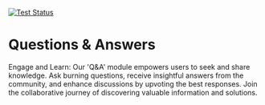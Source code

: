 [![Test Status](https://github.com/humhub/questions/actions/workflows/php-test-master.yml/badge.svg)](https://github.com/humhub/questions/actions/workflows/php-test-master.yml)

# Questions & Answers

Engage and Learn: Our 'Q&A' module empowers users to seek and share knowledge. Ask burning questions, receive insightful answers from the community, and enhance discussions by upvoting the best responses. Join the collaborative journey of discovering valuable information and solutions.
